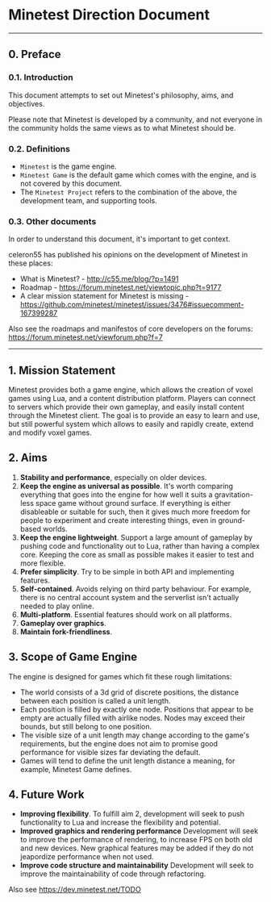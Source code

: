 # Minetest Direction Document

---------------------------

## 0. Preface

### 0.1. Introduction

This document attempts to set out Minetest's philosophy, aims, and objectives.

Please note that Minetest is developed by a community, and not everyone in the community
holds the same views as to what Minetest should be.

### 0.2. Definitions

* `Minetest` is the game engine.
* `Minetest Game` is the default game which comes with the engine, and is not covered by this document.
* The `Minetest Project` refers to the combination of the above, the development team, and supporting tools.

### 0.3. Other documents

In order to understand this document, it's important to get context.

celeron55 has published his opinions on the development of Minetest in these places:

  * What is Minetest? - http://c55.me/blog/?p=1491
  * Roadmap - https://forum.minetest.net/viewtopic.php?t=9177
  * A clear mission statement for Minetest is missing - https://github.com/minetest/minetest/issues/3476#issuecomment-167399287

Also see the roadmaps and manifestos of core developers on the forums: https://forum.minetest.net/viewforum.php?f=7

---------------------------

## 1. Mission Statement

Minetest provides both a game engine, which allows the creation of voxel games using Lua, and
a content distribution platform. Players can connect to servers which provide their own gameplay,
and easily install content through the Minetest client. The goal is to provide an easy to learn and use,
but still powerful system which allows to easily and rapidly create, extend and modify voxel games.

## 2. Aims

1. **Stability and performance**,
		especially on older devices.
2. **Keep the engine as universal as possible**.
		It's worth comparing everything that goes into the engine for how well
		it suits a gravitation-less space game without ground surface.
		If everything is either disableable or suitable for such, then it gives
		much more freedom for people to experiment and create interesting things,
		even in ground-based worlds.
3. **Keep the engine lightweight**.
		Support a large amount of gameplay by pushing code and functionality out
		to Lua, rather than having a complex core. Keeping the core as small as
		possible makes it easier to test and more flexible.
4. **Prefer simplicity**.
		Try to be simple in both API and implementing features.
5. **Self-contained**.
		Avoids relying on third party behaviour. For example, there is no
		central account system and the serverlist isn't actually needed to play online.
6. **Multi-platform**. Essential features should work on all platforms.
7. **Gameplay over graphics**.
8. **Maintain fork-friendliness**.

## 3. Scope of Game Engine

The engine is designed for games which fit these rough limitations:

* The world consists of a 3d grid of discrete positions, the distance between each position
  is called a unit length.
* Each position is filled by exactly one node. Positions that appear to be empty are actually filled with airlike nodes.
  Nodes may exceed their bounds, but still belong to one position.
* The visible size of a unit length may change according to the game's requirements, but the engine does
  not aim to promise good performance for visible sizes far deviating the default.
* Games will tend to define the unit length distance a meaning, for example, Minetest Game defines.

## 4. Future Work

* **Improving flexibility**.
		To fulfill aim 2, development will seek to push functionality to Lua and increase the flexibility
		and potential.
* **Improved graphics and rendering performance**
		Development will seek to improve the performance of rendering, to increase FPS on both old and new
		devices. New graphical features may be added if they do not jeapordize performance when not used.
* **Improve code structure and maintainability**
		Development will seek to improve the maintainability of code through refactoring.

Also see https://dev.minetest.net/TODO
